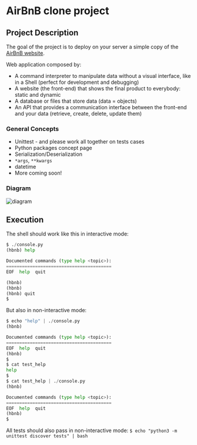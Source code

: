 # AirBnB clone project

## Project Description

The goal of the project is to deploy on your server a simple copy of the [AirBnB website](https://intranet.hbtn.io/rltoken/FrRTcvuF5L9wWDzFE9k01A).

Web application composed by:

* A command interpreter to manipulate data without a visual interface, like in a Shell (perfect for development and debugging)
* A website (the front-end) that shows the final product to everybody: static and dynamic
* A database or files that store data (data = objects)
* An API that provides a communication interface between the front-end and your data (retrieve, create, delete, update them)

### General Concepts

* Unittest - and please work all together on tests cases
* Python packages concept page
* Serialization/Deserialization
* `*args`, `**kwargs`
* datetime
* More coming soon!

### Diagram

![diagram](https://s3.eu-west-3.amazonaws.com/hbtn.intranet/uploads/medias/2018/6/815046647d23428a14ca.png?X-Amz-Algorithm=AWS4-HMAC-SHA256&X-Amz-Credential=AKIA4MYA5JM5DUTZGMZG%2F20230307%2Feu-west-3%2Fs3%2Faws4_request&X-Amz-Date=20230307T184037Z&X-Amz-Expires=86400&X-Amz-SignedHeaders=host&X-Amz-Signature=7f1d859ae8054612a353b984dde99baee5e84a7f7852df69c6e2ae359e3831a5)

## Execution

The shell should work like this in interactive mode:

```py
$ ./console.py
(hbnb) help

Documented commands (type help <topic>):
========================================
EOF  help  quit

(hbnb)
(hbnb)
(hbnb) quit
$
```

But also in non-interactive mode:

```py
$ echo "help" | ./console.py
(hbnb)

Documented commands (type help <topic>):
========================================
EOF  help  quit
(hbnb)
$
$ cat test_help
help
$
$ cat test_help | ./console.py
(hbnb)

Documented commands (type help <topic>):
========================================
EOF  help  quit
(hbnb)
$
```

All tests should also pass in non-interactive mode: `$ echo "python3 -m unittest discover tests" | bash`
